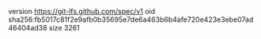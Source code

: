 version https://git-lfs.github.com/spec/v1
oid sha256:fb5017c81f2e9afb0b35695e7de6a463b6b4afe720e423e3ebe07ad46404ad38
size 3261
